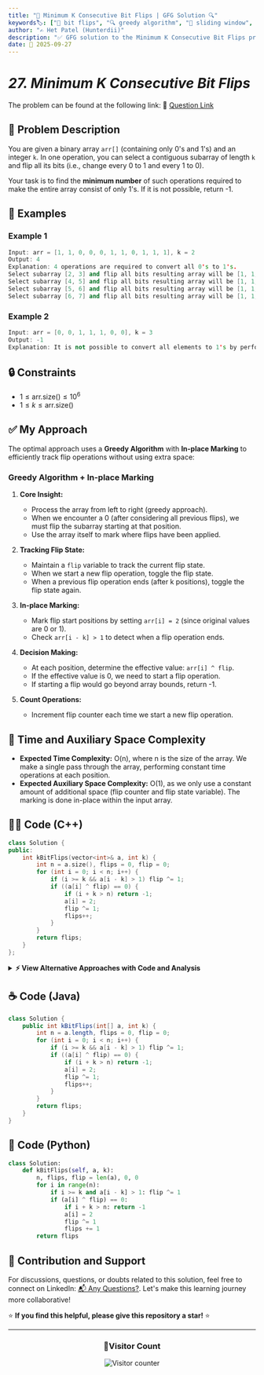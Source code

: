 ```yaml
---
title: "🔢 Minimum K Consecutive Bit Flips | GFG Solution 🔍"
keywords🏷️: ["🔢 bit flips", "🔍 greedy algorithm", "📍 sliding window", "📈 array manipulation", "📘 GFG", "🏁 competitive programming", "📚 DSA"]
author: "✍️ Het Patel (Hunterdii)"
description: "✅ GFG solution to the Minimum K Consecutive Bit Flips problem: find minimum operations to convert all 0's to 1's using greedy approach with in-place marking. 🚀"
date: 📅 2025-09-27
---
```


# *27. Minimum K Consecutive Bit Flips*

The problem can be found at the following link: 🔗 [Question Link](https://www.geeksforgeeks.org/problems/minimum-number-of-k-consecutive-bit-flips--171650/1)

## **🧩 Problem Description**

You are given a binary array `arr[]` (containing only 0's and 1's) and an integer `k`. In one operation, you can select a contiguous subarray of length `k` and flip all its bits (i.e., change every 0 to 1 and every 1 to 0).

Your task is to find the **minimum number** of such operations required to make the entire array consist of only 1's. If it is not possible, return -1.

## **📘 Examples**

### Example 1

```cpp
Input: arr = [1, 1, 0, 0, 0, 1, 1, 0, 1, 1, 1], k = 2
Output: 4
Explanation: 4 operations are required to convert all 0's to 1's.
Select subarray [2, 3] and flip all bits resulting array will be [1, 1, 1, 1, 0, 1, 1, 0, 1, 1, 1]
Select subarray [4, 5] and flip all bits resulting array will be [1, 1, 1, 1, 1, 0, 1, 0, 1, 1, 1]
Select subarray [5, 6] and flip all bits resulting array will be [1, 1, 1, 1, 1, 1, 0, 0, 1, 1, 1]
Select subarray [6, 7] and flip all bits resulting array will be [1, 1, 1, 1, 1, 1, 1, 1, 1, 1, 1]
```

### Example 2

```cpp
Input: arr = [0, 0, 1, 1, 1, 0, 0], k = 3
Output: -1
Explanation: It is not possible to convert all elements to 1's by performing any number of operations.
```

## **🔒 Constraints**

* $1 \le \text{arr.size()} \le 10^6$
* $1 \le k \le \text{arr.size()}$

## **✅ My Approach**

The optimal approach uses a **Greedy Algorithm** with **In-place Marking** to efficiently track flip operations without using extra space:

### **Greedy Algorithm + In-place Marking**

1. **Core Insight:**
   * Process the array from left to right (greedy approach).
   * When we encounter a 0 (after considering all previous flips), we must flip the subarray starting at that position.
   * Use the array itself to mark where flips have been applied.

2. **Tracking Flip State:**
   * Maintain a `flip` variable to track the current flip state.
   * When we start a new flip operation, toggle the flip state.
   * When a previous flip operation ends (after k positions), toggle the flip state again.

3. **In-place Marking:**
   * Mark flip start positions by setting `arr[i] = 2` (since original values are 0 or 1).
   * Check `arr[i - k] > 1` to detect when a flip operation ends.

4. **Decision Making:**
   * At each position, determine the effective value: `arr[i] ^ flip`.
   * If the effective value is 0, we need to start a flip operation.
   * If starting a flip would go beyond array bounds, return -1.

5. **Count Operations:**
   * Increment flip counter each time we start a new flip operation.

## 📝 Time and Auxiliary Space Complexity

* **Expected Time Complexity:** O(n), where n is the size of the array. We make a single pass through the array, performing constant time operations at each position.
* **Expected Auxiliary Space Complexity:** O(1), as we only use a constant amount of additional space (flip counter and flip state variable). The marking is done in-place within the input array.

## **🧑‍💻 Code (C++)**

```cpp
class Solution {
public:
    int kBitFlips(vector<int>& a, int k) {
        int n = a.size(), flips = 0, flip = 0;
        for (int i = 0; i < n; i++) {
            if (i >= k && a[i - k] > 1) flip ^= 1;
            if ((a[i] ^ flip) == 0) {
                if (i + k > n) return -1;
                a[i] = 2;
                flip ^= 1;
                flips++;
            }
        }
        return flips;
    }
};
```

<details>
<summary><b>⚡ View Alternative Approaches with Code and Analysis</b></summary>

## 📊 **2️⃣ Difference Array Approach**

### 💡 Algorithm Steps:

1. Use difference array technique to track flip operations efficiently.
2. Mark flip start positions and track cumulative flips at each position.
3. For each position, check if current state needs flipping based on cumulative operations.
4. Apply flip operation if needed and update difference array accordingly.

```cpp
class Solution {
public:
    int kBitFlips(vector<int>& a, int k) {
        int n = a.size(), flips = 0, current = 0;
        vector<int> diff(n + 1, 0);
        for (int i = 0; i < n; i++) {
            current += diff[i];
            if ((a[i] + current) % 2 == 0) {
                if (i + k > n) return -1;
                diff[i]++;
                diff[i + k]--;
                current++;
                flips++;
            }
        }
        return flips;
    }
};
```

### 📝 **Complexity Analysis:**

* **Time:** ⏱️ O(n) - Single pass through array
* **Auxiliary Space:** 💾 O(n) - Extra difference array

### ✅ **Why This Approach?**

* Clean separation of flip tracking logic
* Easy to understand difference array pattern
* Good for problems requiring range updates

## 📊 **3️⃣ Greedy With Counter**

### 💡 Algorithm Steps:

1. Use greedy approach processing left to right with flip counter.
2. Maintain active flip count using sliding window technique.
3. Check if current bit needs flipping considering active flips.
4. Apply flip operation when necessary and update counters.

```cpp
class Solution {
public:
    int kBitFlips(vector<int>& a, int k) {
        int n = a.size(), result = 0, active = 0;
        deque<int> flips;
        for (int i = 0; i < n; i++) {
            while (!flips.empty() && flips.front() <= i - k) 
                flips.pop_front();
            int current = a[i] ^ (flips.size() & 1);
            if (current == 0) {
                if (i + k > n) return -1;
                flips.push_back(i);
                result++;
            }
        }
        return result;
    }
};
```

### 📝 **Complexity Analysis:**

* **Time:** ⏱️ O(n) - Linear time with deque operations
* **Auxiliary Space:** 💾 O(k) - At most k elements in deque

### ✅ **Why This Approach?**

* Space efficient with bounded extra space
* Clear tracking of active flip windows
* Intuitive sliding window pattern

## 📊 **4️⃣ Bit Manipulation Optimized**

### 💡 Algorithm Steps:

1. Use XOR operations for efficient bit manipulation and state tracking.
2. Encode flip information directly in array values using bit tricks.
3. Process array in single pass with minimal extra variables.
4. Decode flip state using bitwise operations for optimal performance.

```cpp
class Solution {
public:
    int kBitFlips(vector<int>& a, int k) {
        int n = a.size(), ans = 0, flipped = 0;
        for (int i = 0; i < n; ++i) {
            if (i >= k && a[i - k] == 2) flipped ^= 1;
            if (a[i] == flipped) {
                if (i + k > n) return -1;
                a[i] = 2;
                flipped ^= 1;
                ans++;
            }
        }
        return ans;
    }
};
```

### 📝 **Complexity Analysis:**

* **Time:** ⏱️ O(n) - Single pass with constant operations
* **Auxiliary Space:** 💾 O(1) - Only few integer variables

### ✅ **Why This Approach?**

* Most space efficient solution possible
* Fast bit operations for optimal performance
* Minimal variable usage for memory efficiency

## 🆚 **🔍 Comparison of Approaches**

| 🚀 **Approach**                    | ⏱️ **Time Complexity** | 💾 **Space Complexity** | ✅ **Pros**                        | ⚠️ **Cons**                           |
| ---------------------------------- | ---------------------- | ----------------------- | --------------------------------- | ------------------------------------- |
| 🏷️ **In-place Marking**           | 🟢 O(n)                | 🟢 O(1)                 | 🚀 Optimal space usage           | 🔧 Modifies input array              |
| 🔍 **Difference Array**           | 🟢 O(n)                | 🟡 O(n)                 | 📖 Clean logic separation        | 💾 Extra array space                 |
| 📊 **Deque Counter**              | 🟢 O(n)                | 🟡 O(k)                 | 🎯 Bounded space usage           | 🔧 Complex deque management          |
| 🔄 **Bit Manipulation**           | 🟢 O(n)                | 🟢 O(1)                 | ⭐ Most efficient overall        | 🧠 Requires bit operation knowledge   |

### 🏆 **Best Choice Recommendation**

| 🎯 **Scenario**                                    | 🎖️ **Recommended Approach**          | 🔥 **Performance Rating** |
| -------------------------------------------------- | ------------------------------------- | ------------------------- |
| 🏅 **Memory constrained environment**                 | 🥇 **In-place Marking**              | ★★★★★                     |
| 📖 **Code readability priority**                      | 🥈 **Difference Array**              | ★★★★☆                     |
| 🔧 **Cannot modify input array**                      | 🥉 **Deque Counter**                 | ★★★★☆                     |
| 🎯 **Maximum performance needed**                      | 🏅 **Bit Manipulation**              | ★★★★★                     |

</details>

## **☕ Code (Java)**

```java
class Solution {
    public int kBitFlips(int[] a, int k) {
        int n = a.length, flips = 0, flip = 0;
        for (int i = 0; i < n; i++) {
            if (i >= k && a[i - k] > 1) flip ^= 1;
            if ((a[i] ^ flip) == 0) {
                if (i + k > n) return -1;
                a[i] = 2;
                flip ^= 1;
                flips++;
            }
        }
        return flips;
    }
}
```

## **🐍 Code (Python)**

```python
class Solution:
    def kBitFlips(self, a, k):
        n, flips, flip = len(a), 0, 0
        for i in range(n):
            if i >= k and a[i - k] > 1: flip ^= 1
            if (a[i] ^ flip) == 0:
                if i + k > n: return -1
                a[i] = 2
                flip ^= 1
                flips += 1
        return flips
```

## 🧠 Contribution and Support

For discussions, questions, or doubts related to this solution, feel free to connect on LinkedIn: [📬 Any Questions?](https://www.linkedin.com/in/patel-hetkumar-sandipbhai-8b110525a/). Let's make this learning journey more collaborative!

⭐ **If you find this helpful, please give this repository a star!** ⭐

---

<div align="center">
  <h3><b>📍Visitor Count</b></h3>
</div>

<p align="center">
  <img src="https://visitor-badge.laobi.icu/badge?page_id=Hunterdii.GeeksforGeeks-POTD" alt="Visitor counter" />
</p>
